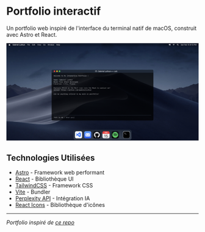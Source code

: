 # Portfolio interactif

Un portfolio web inspiré de l'interface du terminal natif de macOS, construit avec Astro et React.

![Image du portfolio interactif](/src/assets/images/portfolio-readme.png)

## Technologies Utilisées

- [Astro](https://astro.build/) - Framework web performant
- [React](https://reactjs.org/) - Bibliothèque UI
- [TailwindCSS](https://tailwindcss.com/) - Framework CSS
- [Vite](https://vitejs.dev/) - Bundler
- [Perplexity API](https://www.perplexity.ai/api) - Intégration IA
- [React Icons](https://react-icons.github.io/react-icons/) - Bibliothèque d'icônes

---

*Portfolio inspiré de [ce repo](https://github.com/JohnnyCulbreth/macos-terminal-portfolio)*
